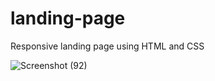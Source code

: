# landing-page
Responsive landing page using HTML and CSS

![Screenshot (92)](https://user-images.githubusercontent.com/90065010/158890148-c2e5fa3c-9724-44bc-aceb-1f3d9de5cf00.png)
